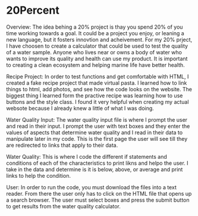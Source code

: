 # 20Percent

Overview:
The idea behing a 20% project is thay you spend 20% of you time working towards a goal. It could be a project you enjoy, or leaning a new language, but it fosters innovtion and acheivement. For my 20% prject, I have choosen to create a calculator that could be used to test the quality of a water sample. Anyone who lives near or owns a body of water who wants to improve its quality and health can use my product. It is important to creating a clean ecosystem and helping marine life have better health.

Recipe Project:
In order to test functions and get comfortable with HTML, I created a fake recipe project that made virtual pasta. I learned how to link things to html, add photos, and see how the code looks on the website. The biggest thing I learned form the practive recipe was learning how to use buttons and the style class. I found it very helpful when creating my actual websote because I already knew a little of what I was doing.

Water Quality Input:
The water quality input file is where I prompt the user and read in their input. I prompt the user with text boxes and they enter the values of aspects that determine water quality and I read in their data to manipulate later in my code. This is the first page the user will see till they are redirected to links that apply to their data.

Water Quality:
This is where I code the different if statements and conditions of each of the characteristics to print likns and helpo the user. I take in the data and determine is it is below, above, or average and print links to help the condition.

User:
In order to run the code, you must download the files into a text reader. From there the user only has to click on the HTML file that opens up a search browser. The user must select boxes and press the submit button to get results from the water quality calculator.
